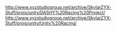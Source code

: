 http://www.xyzstudiogroup.net/archive/SkylarZYX-Stuff/projs/unity/DASHY%20Racing%20Project/
http://www.xyzstudiogroup.net/archive/SkylarZYX-Stuff/projs/unity/Unity%20Racing/
